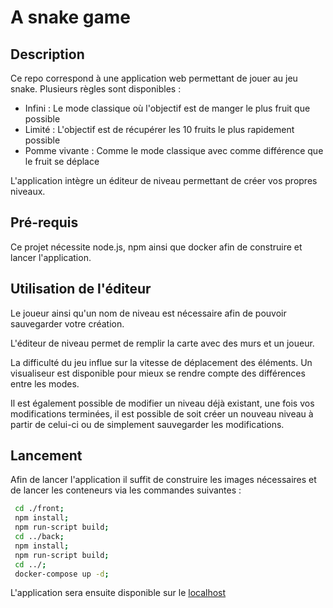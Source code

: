 # A snake game

## Description

Ce repo correspond à une application web permettant de jouer au jeu snake.
Plusieurs règles sont disponibles :

- Infini : Le mode classique où l'objectif est de manger le plus fruit que possible
- Limité : L'objectif est de récupérer les 10 fruits le plus rapidement possible
- Pomme vivante : Comme le mode classique avec comme différence que le fruit se déplace

L'application intègre un éditeur de niveau permettant de créer vos propres niveaux.

## Pré-requis

Ce projet nécessite node.js, npm ainsi que docker afin de construire et lancer l'application.

## Utilisation de l'éditeur

Le joueur ainsi qu'un nom de niveau est nécessaire afin de pouvoir sauvegarder votre création.

L'éditeur de niveau permet de remplir la carte avec des murs et un joueur.

La difficulté du jeu influe sur la vitesse de déplacement des éléments. Un visualiseur est
disponible pour mieux se rendre compte des différences entre les modes.

Il est également possible de modifier un niveau déjà existant, une fois vos modifications
terminées, il est possible de soit créer un nouveau niveau à partir de celui-ci ou de simplement sauvegarder
les modifications.

## Lancement

Afin de lancer l'application il suffit de construire les images nécessaires et de lancer les conteneurs via les commandes suivantes :

```bash
 cd ./front;
 npm install;
 npm run-script build;
 cd ../back;
 npm install;
 npm run-script build;
 cd ../;
 docker-compose up -d;
```

L'application sera ensuite disponible sur le [localhost](http://localhost)
